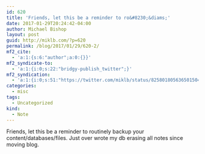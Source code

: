 ```yaml
---
id: 620
title: 'Friends, let this be a reminder to ro&#8230;&diams;'
date: 2017-01-29T20:24:42-04:00
author: Michael Bishop
layout: post
guid: http://miklb.com/?p=620
permalink: /blog/2017/01/29/620-2/
mf2_cite:
  - 'a:1:{s:6:"author";a:0:{}}'
mf2_syndicate-to:
  - 'a:1:{i:0;s:22:"bridgy-publish_twitter";}'
mf2_syndication:
  - 'a:1:{i:0;s:51:"https://twitter.com/miklb/status/825801805636501504";}'
categories:
  - misc
tags:
  - Uncategorized
kind:
  - Note
---
```

Friends, let this be a reminder to routinely backup your content/databases/files. Just over wrote my db erasing all notes since moving blog.